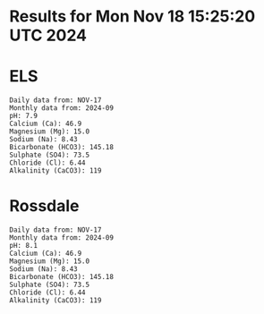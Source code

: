 # Results for Mon Nov 18 15:25:20 UTC 2024
# ELS
```
Daily data from: NOV-17
Monthly data from: 2024-09
pH: 7.9
Calcium (Ca): 46.9
Magnesium (Mg): 15.0
Sodium (Na): 8.43
Bicarbonate (HCO3): 145.18
Sulphate (SO4): 73.5
Chloride (Cl): 6.44
Alkalinity (CaCO3): 119
```
# Rossdale
```
Daily data from: NOV-17
Monthly data from: 2024-09
pH: 8.1
Calcium (Ca): 46.9
Magnesium (Mg): 15.0
Sodium (Na): 8.43
Bicarbonate (HCO3): 145.18
Sulphate (SO4): 73.5
Chloride (Cl): 6.44
Alkalinity (CaCO3): 119
```
